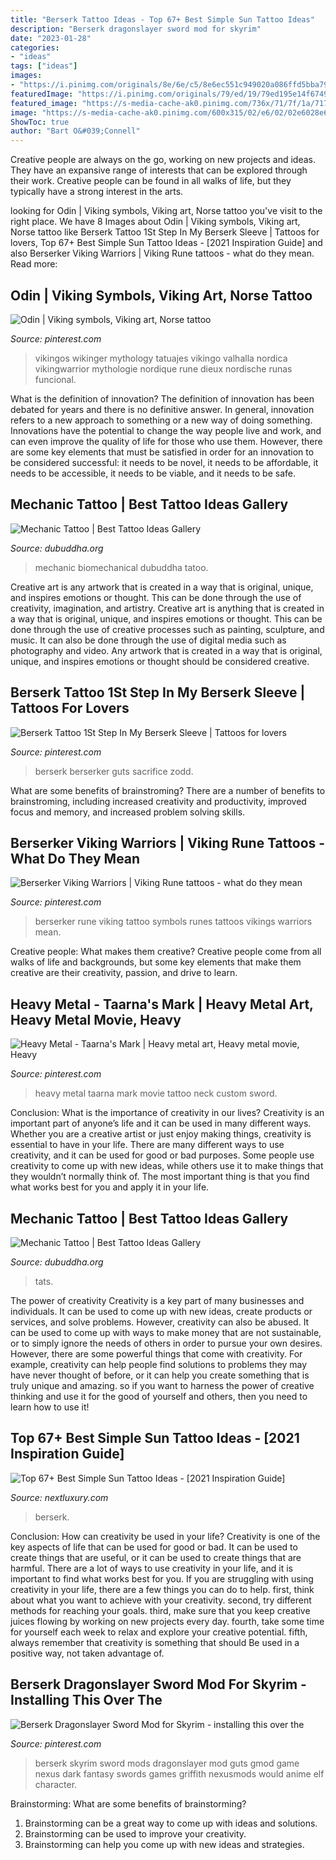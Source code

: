 ```yaml
---
title: "Berserk Tattoo Ideas - Top 67+ Best Simple Sun Tattoo Ideas"
description: "Berserk dragonslayer sword mod for skyrim"
date: "2023-01-28"
categories:
- "ideas"
tags: ["ideas"]
images:
- "https://i.pinimg.com/originals/8e/6e/c5/8e6ec551c949020a086ffd5bba79186a.jpg"
featuredImage: "https://i.pinimg.com/originals/79/ed/19/79ed195e14f6749880ee6de27319d754.jpg"
featured_image: "https://s-media-cache-ak0.pinimg.com/736x/71/7f/1a/717f1a0f0bbe77d7af88bde1ca5915ad.jpg"
image: "https://s-media-cache-ak0.pinimg.com/600x315/02/e6/02/02e6028e6b8e5db249cf756c1dfe0673.jpg"
ShowToc: true
author: "Bart O&#039;Connell"
---
```



Creative people are always on the go, working on new projects and ideas. They have an expansive range of interests that can be explored through their work. Creative people can be found in all walks of life, but they typically have a strong interest in the arts.

	

		
looking for Odin | Viking symbols, Viking art, Norse tattoo you've visit to the right place. We have 8 Images about Odin | Viking symbols, Viking art, Norse tattoo like Berserk Tattoo 1St Step In My Berserk Sleeve | Tattoos for lovers, Top 67+ Best Simple Sun Tattoo Ideas - [2021 Inspiration Guide] and also Berserker Viking Warriors | Viking Rune tattoos - what do they mean. Read more:
		
    
## Odin | Viking Symbols, Viking Art, Norse Tattoo

<img loading=lazy src="https://i.pinimg.com/originals/21/e8/77/21e8779450df8565ca55a2ffa45d7082.jpg" onerror="this.onerror=null;this.src='https://tse1.mm.bing.net/th?id=OIP.Tvoe7XxAV-8TSUo1BCfw9AHaJQ&amp;pid=15.1';" alt="Odin | Viking symbols, Viking art, Norse tattoo">

_Source: pinterest.com_

>vikingos wikinger mythology tatuajes vikingo valhalla nordica vikingwarrior mythologie nordique rune dieux nordische runas funcional. 

	

What is the definition of innovation?
The definition of innovation has been debated for years and there is no definitive answer. In general, innovation refers to a new approach to something or a new way of doing something. Innovations have the potential to change the way people live and work, and can even improve the quality of life for those who use them. However, there are some key elements that must be satisfied in order for an innovation to be considered successful: it needs to be novel, it needs to be affordable, it needs to be accessible, it needs to be viable, and it needs to be safe.

    
## Mechanic Tattoo | Best Tattoo Ideas Gallery

<img loading=lazy src="https://www.dubuddha.org/wp-content/uploads/2018/04/Black-and-Grey-Mechanical-Tattoo-Sleeve-by-@tochlukdesigns-728x728.jpg" onerror="this.onerror=null;this.src='https://tse4.mm.bing.net/th?id=OIP.szSQmhuE7QdCbvB3_WDSDwHaHa&amp;pid=15.1';" alt="Mechanic Tattoo | Best Tattoo Ideas Gallery">

_Source: dubuddha.org_

>mechanic biomechanical dubuddha tatoo. 

	

Creative art is any artwork that is created in a way that is original, unique, and inspires emotions or thought. This can be done through the use of creativity, imagination, and artistry.
Creative art is anything that is created in a way that is original, unique, and inspires emotions or thought. This can be done through the use of creative processes such as painting, sculpture, and music. It can also be done through the use of digital media such as photography and video. Any artwork that is created in a way that is original, unique, and inspires emotions or thought should be considered creative.

    
## Berserk Tattoo 1St Step In My Berserk Sleeve | Tattoos For Lovers

<img loading=lazy src="https://i.pinimg.com/originals/79/ed/19/79ed195e14f6749880ee6de27319d754.jpg" onerror="this.onerror=null;this.src='https://tse1.mm.bing.net/th?id=OIP.ClWTzrCsHb9r_WlwXF9OlgHaHa&amp;pid=15.1';" alt="Berserk Tattoo 1St Step In My Berserk Sleeve | Tattoos for lovers">

_Source: pinterest.com_

>berserk berserker guts sacrifice zodd. 

	

What are some benefits of brainstroming?
There are a number of benefits to brainstroming, including increased creativity and productivity, improved focus and memory, and increased problem solving skills.

    
## Berserker Viking Warriors | Viking Rune Tattoos - What Do They Mean

<img loading=lazy src="https://s-media-cache-ak0.pinimg.com/600x315/02/e6/02/02e6028e6b8e5db249cf756c1dfe0673.jpg" onerror="this.onerror=null;this.src='https://tse4.mm.bing.net/th?id=OIP.NbxPcVXCAN3ZBbMLphYqFQAAAA&amp;pid=15.1';" alt="Berserker Viking Warriors | Viking Rune tattoos - what do they mean">

_Source: pinterest.com_

>berserker rune viking tattoo symbols runes tattoos vikings warriors mean. 

	

Creative people: What makes them creative?
Creative people come from all walks of life and backgrounds, but some key elements that make them creative are their creativity, passion, and drive to learn.

    
## Heavy Metal - Taarna&#039;s Mark | Heavy Metal Art, Heavy Metal Movie, Heavy

<img loading=lazy src="https://i.pinimg.com/originals/8e/6e/c5/8e6ec551c949020a086ffd5bba79186a.jpg" onerror="this.onerror=null;this.src='https://tse3.mm.bing.net/th?id=OIP.GWpCMWDNlHCeZBrMyWQJgAAAAA&amp;pid=15.1';" alt="Heavy Metal - Taarna&#039;s Mark | Heavy metal art, Heavy metal movie, Heavy">

_Source: pinterest.com_

>heavy metal taarna mark movie tattoo neck custom sword. 

	

Conclusion: What is the importance of creativity in our lives?
Creativity is an important part of anyone’s life and it can be used in many different ways. Whether you are a creative artist or just enjoy making things, creativity is essential to have in your life. There are many different ways to use creativity, and it can be used for good or bad purposes. Some people use creativity to come up with new ideas, while others use it to make things that they wouldn’t normally think of. The most important thing is that you find what works best for you and apply it in your life.

    
## Mechanic Tattoo | Best Tattoo Ideas Gallery

<img loading=lazy src="http://www.dubuddha.org/wp-content/uploads/2018/04/Blackwork-Mechanic-Tattoo-by-@tm.tats_.jpg" onerror="this.onerror=null;this.src='https://tse4.mm.bing.net/th?id=OIP.CdKtPpZeWiw3o-HNadRXQAHaIe&amp;pid=15.1';" alt="Mechanic Tattoo | Best Tattoo Ideas Gallery">

_Source: dubuddha.org_

>tats. 

	

The power of creativity
Creativity is a key part of many businesses and individuals. It can be used to come up with new ideas, create products or services, and solve problems. However, creativity can also be abused. It can be used to come up with ways to make money that are not sustainable, or to simply ignore the needs of others in order to pursue your own desires. However, there are some powerful things that come with creativity. For example, creativity can help people find solutions to problems they may have never thought of before, or it can help you create something that is truly unique and amazing. so if you want to harness the power of creative thinking and use it for the good of yourself and others, then you need to learn how to use it!

    
## Top 67+ Best Simple Sun Tattoo Ideas - [2021 Inspiration Guide]

<img loading=lazy src="https://nextluxury.com/wp-content/uploads/Black-Simple-Sun-Tattoo-_syxew_-768x768.jpg" onerror="this.onerror=null;this.src='https://tse3.mm.bing.net/th?id=OIP.GTY9rgYWFcLAQrZX0FjSUgHaHa&amp;pid=15.1';" alt="Top 67+ Best Simple Sun Tattoo Ideas - [2021 Inspiration Guide]">

_Source: nextluxury.com_

>berserk. 

	

Conclusion: How can creativity be used in your life?
Creativity is one of the key aspects of life that can be used for good or bad. It can be used to create things that are useful, or it can be used to create things that are harmful. There are a lot of ways to use creativity in your life, and it is important to find what works best for you. If you are struggling with using creativity in your life, there are a few things you can do to help. first, think about what you want to achieve with your creativity. second, try different methods for reaching your goals. third, make sure that you keep creative juices flowing by working on new projects every day. fourth, take some time for yourself each week to relax and explore your creative potential. fifth, always remember that creativity is something that should Be used in a positive way, not taken advantage of.

    
## Berserk Dragonslayer Sword Mod For Skyrim - Installing This Over The

<img loading=lazy src="https://s-media-cache-ak0.pinimg.com/736x/71/7f/1a/717f1a0f0bbe77d7af88bde1ca5915ad.jpg" onerror="this.onerror=null;this.src='https://tse1.mm.bing.net/th?id=OIP.Cfghb_75DZdq5LrQntaPBAHaJt&amp;pid=15.1';" alt="Berserk Dragonslayer Sword Mod for Skyrim - installing this over the">

_Source: pinterest.com_

>berserk skyrim sword mods dragonslayer mod guts gmod game nexus dark fantasy swords games griffith nexusmods would anime elf character. 

	

Brainstorming: What are some benefits of brainstorming?
1. Brainstorming can be a great way to come up with ideas and solutions.
2. Brainstorming can be used to improve your creativity.
3. Brainstorming can help you come up with new ideas and strategies.

